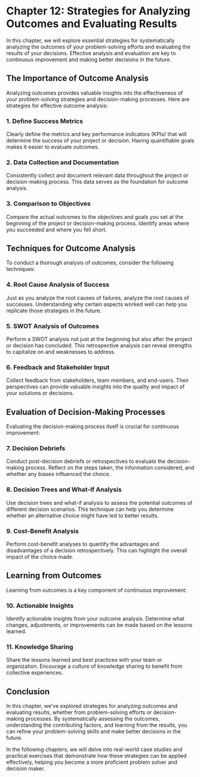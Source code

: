 Chapter 12: Strategies for Analyzing Outcomes and Evaluating Results
====================================================================

In this chapter, we will explore essential strategies for systematically analyzing the outcomes of your problem-solving efforts and evaluating the results of your decisions. Effective analysis and evaluation are key to continuous improvement and making better decisions in the future.

The Importance of Outcome Analysis
----------------------------------

Analyzing outcomes provides valuable insights into the effectiveness of your problem-solving strategies and decision-making processes. Here are strategies for effective outcome analysis:

### 1. **Define Success Metrics**

Clearly define the metrics and key performance indicators (KPIs) that will determine the success of your project or decision. Having quantifiable goals makes it easier to evaluate outcomes.

### 2. **Data Collection and Documentation**

Consistently collect and document relevant data throughout the project or decision-making process. This data serves as the foundation for outcome analysis.

### 3. **Comparison to Objectives**

Compare the actual outcomes to the objectives and goals you set at the beginning of the project or decision-making process. Identify areas where you succeeded and where you fell short.

Techniques for Outcome Analysis
-------------------------------

To conduct a thorough analysis of outcomes, consider the following techniques:

### 4. **Root Cause Analysis of Success**

Just as you analyze the root causes of failures, analyze the root causes of successes. Understanding why certain aspects worked well can help you replicate those strategies in the future.

### 5. **SWOT Analysis of Outcomes**

Perform a SWOT analysis not just at the beginning but also after the project or decision has concluded. This retrospective analysis can reveal strengths to capitalize on and weaknesses to address.

### 6. **Feedback and Stakeholder Input**

Collect feedback from stakeholders, team members, and end-users. Their perspectives can provide valuable insights into the quality and impact of your solutions or decisions.

Evaluation of Decision-Making Processes
---------------------------------------

Evaluating the decision-making process itself is crucial for continuous improvement:

### 7. **Decision Debriefs**

Conduct post-decision debriefs or retrospectives to evaluate the decision-making process. Reflect on the steps taken, the information considered, and whether any biases influenced the choice.

### 8. **Decision Trees and What-If Analysis**

Use decision trees and what-if analysis to assess the potential outcomes of different decision scenarios. This technique can help you determine whether an alternative choice might have led to better results.

### 9. **Cost-Benefit Analysis**

Perform cost-benefit analyses to quantify the advantages and disadvantages of a decision retrospectively. This can highlight the overall impact of the choice made.

Learning from Outcomes
----------------------

Learning from outcomes is a key component of continuous improvement:

### 10. **Actionable Insights**

Identify actionable insights from your outcome analysis. Determine what changes, adjustments, or improvements can be made based on the lessons learned.

### 11. **Knowledge Sharing**

Share the lessons learned and best practices with your team or organization. Encourage a culture of knowledge sharing to benefit from collective experiences.

Conclusion
----------

In this chapter, we've explored strategies for analyzing outcomes and evaluating results, whether from problem-solving efforts or decision-making processes. By systematically assessing the outcomes, understanding the contributing factors, and learning from the results, you can refine your problem-solving skills and make better decisions in the future.

In the following chapters, we will delve into real-world case studies and practical exercises that demonstrate how these strategies can be applied effectively, helping you become a more proficient problem solver and decision maker.
